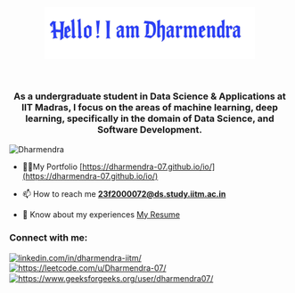 <p align="center"><a href="https://dharmendra-07.github.io/io/"><img width='75%' alt="Hello, I'm Dharmendra,AI | ML | CSE!" src="./header.png" /></a></p>

<br />
<h3 align="center">As a undergraduate student in Data Science & Applications at IIT Madras, I focus on the areas of machine learning, deep learning, specifically in the domain of Data Science, and Software Development.</h3>

<p align="left"> <img src="https://komarev.com/ghpvc/?username=souvikcseiitk&label=Profile%20views&color=0e75b6&style=flat" alt="Dharmendra" /> </p>

- 👨‍💻My Portfolio [https://dharmendra-07.github.io/io/](https://dharmendra-07.github.io/io/)

<!-- - 🔭 I’m currently working on [Digital Image Forgery, IIT Kanpur](https://cdis.iitk.ac.in/image-forgery-detection/)

- 💬 Ask me about **OS, COA, DSA** -->

- 📫 How to reach me **23f2000072@ds.study.iitm.ac.in**

- 📄 Know about my experiences [My Resume](https://drive.google.com/file/d/1TEKqgVvLryw4xdANB01gjb5884GNDyib/view?usp=sharing)

<h3 align="left">Connect with me:</h3>
<p align="left">
<a href="https://www.linkedin.com/in/dharmendra-iitm/" target="blank"><img align="center" src="https://raw.githubusercontent.com/rahuldkjain/github-profile-readme-generator/master/src/images/icons/Social/linked-in-alt.svg" alt="linkedin.com/in/dharmendra-iitm/" height="30" width="40" /></a>
<a href="https://leetcode.com/u/Dharmendra-07/" target="blank"><img align="center" src="https://raw.githubusercontent.com/rahuldkjain/github-profile-readme-generator/master/src/images/icons/Social/leet-code.svg" alt="https://leetcode.com/u/Dharmendra-07/" height="30" width="40" /></a>
<a href="https://www.geeksforgeeks.org/user/dharmendra07/" target="blank"><img align="center" src="https://raw.githubusercontent.com/rahuldkjain/github-profile-readme-generator/master/src/images/icons/Social/geeks-for-geeks.svg" alt="https://www.geeksforgeeks.org/user/dharmendra07/" height="30" width="40" /></a> 
</p>






















<!-- # Hello! I am Dharmendra 👋

- 🌱 I’m currently learning Data Science and Software Development
- 💻 Interested in Software Development + AI projects
- 📫 Reach me at: dharmendrra06@gmail.com
- 🚀 Aspiring Data Scientist | Software Engineer -->
<!--
**Dharmendra-07/Dharmendra-07** is a ✨ _special_ ✨ repository because its `README.md` (this file) appears on your GitHub profile.

Here are some ideas to get you started:

- 🔭 I’m currently working on ...
- 🌱 I’m currently learning ...
- 👯 I’m looking to collaborate on ...
- 🤔 I’m looking for help with ...
- 💬 Ask me about ...
- 📫 How to reach me: ...
- 😄 Pronouns: ...
- ⚡ Fun fact: ...
-->
